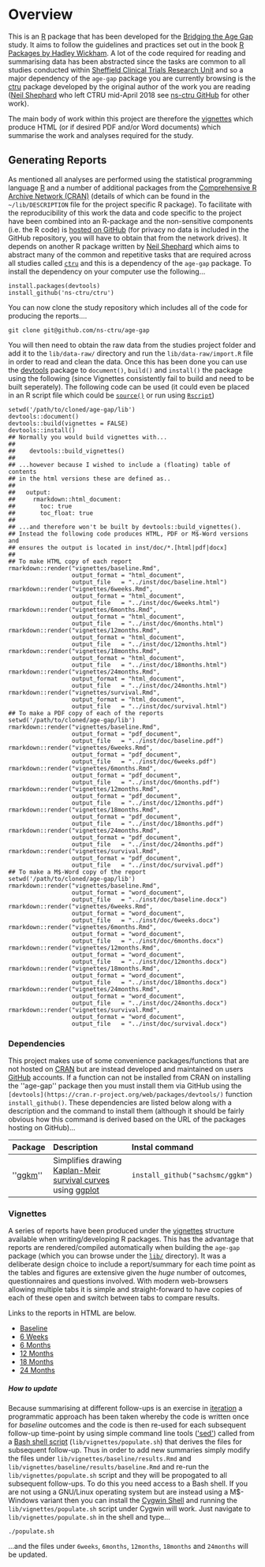 # Overview

This is an [R](https://www.r-project.org) package that has been developed for the [Bridging the Age Gap]() study.  It aims to follow the guidelines and practices set out in the book [R Packages by Hadley Wickham](http://r-pkgs.had.co.nz/).  A lot of the code required for reading and summarising data has been abstracted since the tasks are common to all studies conducted within [Sheffield Clinical Trials Research Unit](https://www.sheffield.ac.uk/scharr/sections/dts/ctru) and so a major dependency of the `age-gap` package you are currently browsing is the [ctru](https://github.com/ns-ctru/ctru) package developed by the original author of the work you are reading ([Neil Shephard](mailto:n.shephard@sheffield.ac.uk) who left CTRU mid-April 2018 see [ns-ctru GitHub](https://github.com/ns-ctru) for other work).

The main body of work within this project are therefore the [vignettes](vignettes/) which produce HTML (or if desired PDF and/or Word documents) which summarise the work and analyses required for the study.

## Generating Reports

As mentioned all analyses are performed using the statistical programming language [R](https://www.r-project.org/) and a number of additional packages from the [Comprehensive R Archive Network (CRAN)](https://cran.r-project.org/) (details of which can be found in the `~/lib/DESCRIPTION` file for the project specific R package).  To facilitate with the reproducibility of this work the data and code specific to the project have been combined into an R-package and the non-sensitive components (i.e. the R code) is [hosted on GitHub](https://github.com/ns-ctru/age-gap) (for privacy no data is included in the GitHub repository, you will have to obtain that from the network drives).  It depends on another R package written by [Neil Shephard](https://github.com/ns-ctru/) which aims to abstract many of the common and repetitive tasks that are required across all studies called [`ctru`](https://github.com/ns-ctru/ctru) and this is a dependency of the `age-gap` package.  To install the dependency on your computer use the following...

    install.packages(devtools)
	install_github('ns-ctru/ctru')

You can now clone the study repository which includes all of the code for producing the reports....

    git clone git@github.com/ns-ctru/age-gap

You will then need to obtain the raw data from the studies project folder and add it to the `lib/data-raw/` directory and run the `lib/data-raw/import.R` file in order to read and clean the data.  Once this has been done you can use the [devtools](https://cran.r-project.org/web/packages/devtools/index.html) package to `document()`, `build()` and `install()` the package using the following (since Vignettes consistently fail to build and need to be built seperately).  The following code can be used (it could even be placed in an R script file which could be [`source()`](https://www.rdocumentation.org/packages/base/versions/3.4.3/topics/source) or run using [`Rscript`](https://www.rdocumentation.org/packages/utils/versions/3.4.3/topics/Rscript))

	setwd('/path/to/cloned/age-gap/lib')
	devtools::document()
	devtools::build(vignettes = FALSE)
	devtools::install()
	## Normally you would build vignettes with...
	##
	##    devtools::build_vignettes()
	##
	## ...however because I wished to include a (floating) table of contents
	## in the html versions these are defined as..
	##
	##   output:
	##     rmarkdown::html_document:
	##       toc: true
	##       toc_float: true
	##
	## ...and therefore won't be built by devtools::build_vignettes().
	## Instead the following code produces HTML, PDF or M$-Word versions and
	## ensures the output is located in inst/doc/*.[html|pdf|docx]
	##
	## To make HTML copy of each report
	rmarkdown::render("vignettes/baseline.Rmd",
	                  output_format = "html_document",
					  output_file   = "../inst/doc/baseline.html")
	rmarkdown::render("vignettes/6weeks.Rmd",
	                  output_format = "html_document",
					  output_file   = "../inst/doc/6weeks.html")
	rmarkdown::render("vignettes/6months.Rmd",
	                  output_format = "html_document",
					  output_file   = "../inst/doc/6months.html")
	rmarkdown::render("vignettes/12months.Rmd",
	                  output_format = "html_document",
					  output_file   = "../inst/doc/12months.html")
	rmarkdown::render("vignettes/18months.Rmd",
	                  output_format = "html_document",
					  output_file   = "../inst/doc/18months.html")
	rmarkdown::render("vignettes/24months.Rmd",
	                  output_format = "html_document",
					  output_file   = "../inst/doc/24months.html")
	rmarkdown::render("vignettes/survival.Rmd",
	                  output_format = "html_document",
					  output_file   = "../inst/doc/survival.html")
	## To make a PDF copy of each of the reports
	setwd('/path/to/cloned/age-gap/lib')
	rmarkdown::render("vignettes/baseline.Rmd",
	                  output_format = "pdf_document",
					  output_file   = "../inst/doc/baseline.pdf")
	rmarkdown::render("vignettes/6weeks.Rmd",
	                  output_format = "pdf_document",
					  output_file   = "../inst/doc/6weeks.pdf")
	rmarkdown::render("vignettes/6months.Rmd",
	                  output_format = "pdf_document",
					  output_file   = "../inst/doc/6months.pdf")
	rmarkdown::render("vignettes/12months.Rmd",
	                  output_format = "pdf_document",
					  output_file   = "../inst/doc/12months.pdf")
	rmarkdown::render("vignettes/18months.Rmd",
	                  output_format = "pdf_document",
					  output_file   = "../inst/doc/18months.pdf")
	rmarkdown::render("vignettes/24months.Rmd",
	                  output_format = "pdf_document",
					  output_file   = "../inst/doc/24months.pdf")
	rmarkdown::render("vignettes/survival.Rmd",
	                  output_format = "pdf_document",
					  output_file   = "../inst/doc/survival.pdf")
	## To make a M$-Word copy of the report
	setwd('/path/to/cloned/age-gap/lib')
	rmarkdown::render("vignettes/baseline.Rmd",
	                  output_format = "word_document",
					  output_file   = "../inst/doc/baseline.docx")
	rmarkdown::render("vignettes/6weeks.Rmd",
	                  output_format = "word_document",
					  output_file   = "../inst/doc/6weeks.docx")
	rmarkdown::render("vignettes/6months.Rmd",
	                  output_format = "word_document",
					  output_file   = "../inst/doc/6months.docx")
	rmarkdown::render("vignettes/12months.Rmd",
	                  output_format = "word_document",
					  output_file   = "../inst/doc/12months.docx")
	rmarkdown::render("vignettes/18months.Rmd",
	                  output_format = "word_document",
					  output_file   = "../inst/doc/18months.docx")
	rmarkdown::render("vignettes/24months.Rmd",
	                  output_format = "word_document",
					  output_file   = "../inst/doc/24months.docx")
	rmarkdown::render("vignettes/survival.Rmd",
	                  output_format = "word_document",
					  output_file   = "../inst/doc/survival.docx")



### Dependencies

This project makes use of some convenience packages/functions that are not hosted on [CRAN](https://cran.r-project.org/) but are instead developed and maintained on users [GitHub](https://github.com/) accounts.  If a function can not be installed from CRAN on installing the ''age-gap'' package then you must install them via GitHub using the `[devtools](https://cran.r-project.org/web/packages/devtools/)` function `install_github()`.  These dependencies are listed below along with a description and the command to install them (although it should be fairly obvious how this command is derived based on the URL of the packages hosting on GitHub)...

| Package                | Description               | Instal command |
|:-----------------------|:--------------------------|:---------------|
| ''[ggkm](https://github.com/sachsmc/ggkm)'' | Simplifies drawing [Kaplan-Meir survival curves](https://en.wikipedia.org/wiki/Kaplan%E2%80%93Meier_estimator) using [ggplot](http://ggplot2.tidyverse.org/reference/) | `install_github("sachsmc/ggkm")` |

### Vignettes

A series of reports have been produced under the [vignettes](http://r-pkgs.had.co.nz/vignettes.html) structure available when writing/developing R packages.  This has the advantage that reports are rendered/compiled automatically when building the `age-gap` package (which you can browse under the [`lib/`](https://github.com/ns-ctru/age-gap/tree/master/lib) directory).  It was a deliberate design choice to include a report/summary for each time point as the tables and figures are extensive given the *huge* number of outcomes, questionnaires and questions involved.  With modern web-browsers allowing multiple tabs it is simple and straight-forward to have copies of each of these open and switch between tabs to compare results.

Links to the reports in HTML are below.

* [Baseline](https://github.com/ns-ctru/age-gap/tree/master/lib/inst/doc/baseline.html)
* [6 Weeks](https://github.com/ns-ctru/age-gap/tree/master/lib/inst/doc/6weeks.html)
* [6 Months](https://github.com/ns-ctru/age-gap/tree/master/lib/inst/doc/6months.html)
* [12 Months](https://github.com/ns-ctru/age-gap/tree/master/lib/inst/doc/12months.html)
* [18 Months](https://github.com/ns-ctru/age-gap/tree/master/lib/inst/doc/18months.html)
* [24 Months](https://github.com/ns-ctru/age-gap/tree/master/lib/inst/doc/24months.html)

##### How to update

Because summarising at different follow-ups is an exercise in [iteration](https://en.wikipedia.org/wiki/Iteration) a programmatic approach has been taken whereby the code is written once for *baseline* outcomes and the code is then re-used for each subsequent follow-up time-point by using simple command line tools (['sed'](https://en.wikipedia.org/wiki/Sed)) called from a [Bash shell script](https://en.wikipedia.org/wiki/Bash_(Unix_shell)) (`lib/vignettes/populate.sh`) that derives the files for subsequent follow-up.  Thus in order to add new summaries simply modify the files under `lib/vignettes/baseline/results.Rmd` and `lib/vignettes/baseline/results/baseline.Rmd` and re-run the `lib/vignettes/populate.sh` script and they will be propogated to all subsequent follow-ups.  To do this you need access to a Bash shell.  If you are not using a GNU/Linux operating system but are instead using a M$-Windows variant then you can install the [Cygwin Shell](https://cygwin.com/) and running the `lib/vignettes/populate.sh` script under Cygwin will work.  Just navigate to `lib/vignettes/populate.sh` in the shell and type...

    ./populate.sh

...and the files under `6weeks`, `6months`, `12months`, `18months` and `24months` will be updated.
